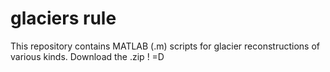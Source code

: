 # glaciers rule

This repository contains MATLAB (.m) scripts for glacier reconstructions of various kinds. Download the .zip ! =D
